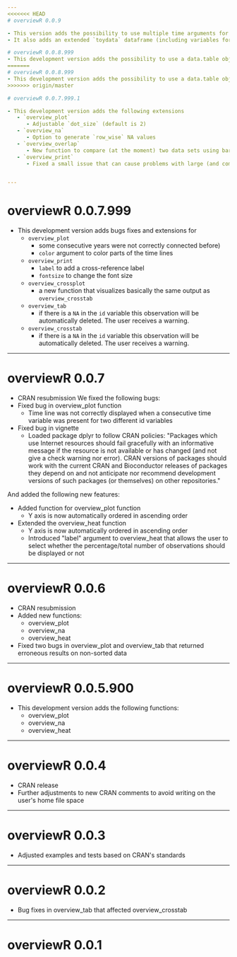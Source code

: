 ```yaml
---
<<<<<<< HEAD
# overviewR 0.0.9

- This version adds the possibility to use multiple time arguments for `overview_tab`
- It also adds an extended `toydata` dataframe (including variables for day)

# overviewR 0.0.8.999
- This development version adds the possibility to use a data.table object with `overview_tab` ans `overview_na`
=======
# overviewR 0.0.8.999
- This development version adds the possibility to use a data.table object with `overview_tab` and `overview_na`
>>>>>>> origin/master

# overviewR 0.0.7.999.1

- This development version adds the following extensions
   - `overview_plot`
      - Adjustable `dot_size` (default is 2)
   - `overview_na`
      - Option to generate `row_wise` NA values
   - `overview_overlap`
      - New function to compare (at the moment) two data sets using bar graphs (`plot_type = "bar"`) or Venn diagrams (`plot_type = "venn"`)
   - `overview_print`
      - Fixed a small issue that can cause problems with large (and complex) TeX documents 


---
```

# overviewR 0.0.7.999

- This development version adds bugs fixes and extensions for 
   - `overview_plot`
      - some consecutive years were not correctly connected before)
      - `color` argument to color parts of the time lines
   - `overview_print`
      - `label` to add a cross-reference label
      - `fontsize` to change the font size
   - `overview_crossplot`
      - a new function that visualizes basically the same output as `overview_crosstab`
   - `overview_tab`
      - if there is a `NA` in the `id` variable this observation will be automatically deleted. The user receives a warning.
   - `overview_crosstab`
      - if there is a `NA` in the `id` variable this observation will be automatically deleted. The user receives a warning.
   

---
# overviewR 0.0.7
- CRAN resubmission
We fixed the following bugs:
- Fixed bug in overview_plot function
   - Time line was not correctly displayed when a consecutive time variable was present for two different id variables
- Fixed bug in vignette
   - Loaded package dplyr to follow CRAN policies: "Packages which use Internet resources should fail gracefully with an informative message if the resource is not available or has changed (and not give a check warning nor error). CRAN versions of packages should work with the current CRAN and Bioconductor releases of packages they depend on and not anticipate nor recommend development versions of such packages (or themselves) on other repositories."

And added the following new features:
- Added function for overview_plot function
   - Y axis is now automatically ordered in ascending order
- Extended the overview_heat function
   - Y axis is now automatically ordered in ascending order
   - Introduced "label" argument to overview_heat that allows the user to select whether the percentage/total number of observations should be displayed or not

---
# overviewR 0.0.6
- CRAN resubmission
- Added new functions:
  - overview_plot
  - overview_na
  - overview_heat
- Fixed two bugs in overview_plot and overview_tab that returned erroneous results on non-sorted data

---

# overviewR 0.0.5.900

- This development version adds the following functions:
   - overview_plot
   - overview_na
   - overview_heat

---

# overviewR 0.0.4

- CRAN release
- Further adjustments to new CRAN comments to avoid writing on the user's home file space

---

# overviewR 0.0.3

- Adjusted examples and tests based on CRAN's standards

---

# overviewR 0.0.2

- Bug fixes in overview_tab that affected overview_crosstab

---

# overviewR 0.0.1


